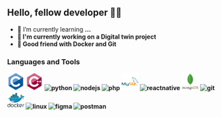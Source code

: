 ## Hello, fellow developer 👋🏼

- 🌱 I’m currently learning <b>...<b>
- 🔭 I'm currently working on a <b>Digital twin project</b>
- 🐳 Good friend with <b>Docker</b> and <b>Git</b>

### Languages and Tools
<p>
  <img src="https://raw.githubusercontent.com/devicons/devicon/master/icons/c/c-original.svg" alt="c" height="40"/>
  <img src="https://raw.githubusercontent.com/devicons/devicon/master/icons/cplusplus/cplusplus-original.svg" alt="cplusplus" height="40"/>
  <img src="https://img.icons8.com/color/48/000000/python.png" alt="python" height="40"/>
  <img src="https://img.icons8.com/color/48/000000/nodejs.png" alt="nodejs"/>
  
  <img src="https://www.vectorlogo.zone/logos/php/php-ar21.svg" alt="php" height="40"/>
  <img src="https://raw.githubusercontent.com/devicons/devicon/master/icons/mysql/mysql-original-wordmark.svg" alt="mysql" height="40"/>
  
  <img src="https://reactnative.dev/img/header_logo.svg" alt="reactnative" height="40"/>
  <img src="https://raw.githubusercontent.com/devicons/devicon/master/icons/mongodb/mongodb-original-wordmark.svg" alt="mongodb" height="40"/>
  
  <img src="https://www.vectorlogo.zone/logos/git-scm/git-scm-icon.svg" alt="git" height="40"/>
  <img src="https://raw.githubusercontent.com/devicons/devicon/master/icons/docker/docker-original-wordmark.svg" alt="docker" height="40"/>
  
  <img src="https://www.vectorlogo.zone/logos/linux/linux-icon.svg" alt="linux" height="40"/>
  <img src="https://www.vectorlogo.zone/logos/figma/figma-icon.svg" alt="figma" height="40"/>
  <img src="https://www.vectorlogo.zone/logos/getpostman/getpostman-icon.svg" alt="postman" height="40"/>
</p>



<!--
- 📫 How to reach me <a href="mailto:crt.gorican@gmail.com">crt.gorican@gmail.com</a>
  
  <!-- KOTLIN -- >
  <img src="https://www.vectorlogo.zone/logos/kotlinlang/kotlinlang-icon.svg" alt="kotlin" height="40"/>
  <!-- HEROKU -- >
  <img src="https://www.vectorlogo.zone/logos/heroku/heroku-icon.svg" alt="heroku" height="40"/>
  <!-- FLUTTER -- >
  <img src="https://www.vectorlogo.zone/logos/flutterio/flutterio-icon.svg" alt="flutter" height="40"/>

Here are some ideas to get you started:
- 👯 I’m looking to collaborate on ...
- 🤔 I’m looking for help with ...
- 💬 Ask me about ...
- ⚡ Fun fact: ...
-->
